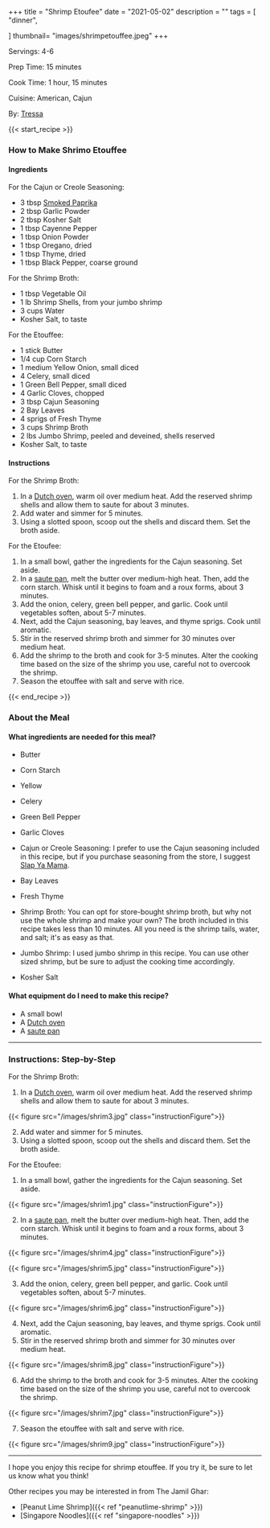 
+++
title = "Shrimp Etoufee"
date = "2021-05-02"
description = ""
tags = [
    "dinner",
   
]
thumbnail= "images/shrimpetouffee.jpeg"
+++

Servings: 4-6 <!--more-->

Prep Time: 15 minutes 

Cook Time: 1 hour, 15 minutes 

Cuisine: American, Cajun 

By: [Tressa](https://www.jamilghar.com/about/)

{{< start_recipe >}}

### How to Make Shrimo Etouffee 

#### Ingredients 

For the Cajun or Creole Seasoning: 

* 3 tbsp [Smoked Paprika](https://amzn.to/3o8ZtxZ) 
* 2 tbsp Garlic Powder  
* 2 tbsp Kosher Salt 
* 1 tbsp Cayenne Pepper
* 1 tbsp Onion Powder
* 1 tbsp Oregano, dried
* 1 tbsp Thyme, dried
* 1 tbsp Black Pepper, coarse ground

For the Shrimp Broth: 

* 1 tbsp Vegetable Oil
* 1 lb Shrimp Shells, from your jumbo shrimp 
* 3 cups Water 
* Kosher Salt, to taste 

For the Etouffee: 

* 1 stick Butter 
* 1/4 cup Corn Starch 
* 1 medium Yellow Onion, small diced 
* 4 Celery, small diced 
* 1 Green Bell Pepper, small diced 
* 4 Garlic Cloves, chopped 
* 3 tbsp Cajun Seasoning 
* 2 Bay Leaves 
* 4 sprigs of Fresh Thyme 
* 3 cups Shrimp Broth 
* 2 lbs Jumbo Shrimp, peeled and deveined, shells reserved 
* Kosher Salt, to taste 
  
#### Instructions

For the Shrimp Broth: 

1. In a [Dutch oven](https://amzn.to/3bveYK6), warm oil over medium heat. Add the reserved shrimp shells and allow them to saute for about 3 minutes.
2. Add water and simmer for 5 minutes. 
3. Using a slotted spoon, scoop out the shells and discard them. Set the broth aside. 

For the Etoufee: 

1. In a small bowl, gather the ingredients for the Cajun seasoning. Set aside. 
2. In a [saute pan](https://amzn.to/3Ea9z7j), melt the butter over medium-high heat. Then, add the corn starch. Whisk until it begins to foam and a roux forms, about 3 minutes. 
3. Add the onion, celery, green bell pepper, and garlic. Cook until vegetables soften, about 5-7 minutes. 
4. Next, add the Cajun seasoning, bay leaves, and thyme sprigs. Cook until aromatic. 
5. Stir in the reserved shrimp broth and simmer for 30 minutes over medium heat. 
6. Add the shrimp to the broth and cook for 3-5 minutes. Alter the cooking time based on the size of the shrimp you use, careful not to overcook the shrimp. 
7. Season the etouffee with salt and serve with rice. 

{{< end_recipe >}}

### About the Meal 

#### What ingredients are needed for this meal?

* Butter 

* Corn Starch 

* Yellow 

* Celery  

* Green Bell Pepper

* Garlic Cloves 

* Cajun or Creole Seasoning: I prefer to use the Cajun seasoning included in this recipe, but if you purchase seasoning from the store, I suggest [Slap Ya Mama](https://amzn.to/3w73i81). 

* Bay Leaves 

* Fresh Thyme 

* Shrimp Broth: You can opt for store-bought shrimp broth, but why not use the whole shrimp and make your own? The broth included in this recipe takes less than 10 minutes. All you need is the shrimp tails, water, and salt; it's as easy as that. 

* Jumbo Shrimp: I used jumbo shrimp in this recipe. You can use other sized shrimp, but be sure to adjust the cooking time accordingly. 

* Kosher Salt
 
#### What equipment do I need to make this recipe?

* A small bowl 
* A [Dutch oven](https://amzn.to/3bveYK6)
* A [saute pan](https://amzn.to/3Ea9z7j)

----

### Instructions: Step-by-Step

For the Shrimp Broth: 

1. In a [Dutch oven](https://amzn.to/3bveYK6), warm oil over medium heat. Add the reserved shrimp shells and allow them to saute for about 3 minutes.

{{< figure src="/images/shrim3.jpg" class="instructionFigure">}}

2. Add water and simmer for 5 minutes. 
3. Using a slotted spoon, scoop out the shells and discard them. Set the broth aside. 

For the Etoufee: 

1. In a small bowl, gather the ingredients for the Cajun seasoning. Set aside. 

{{< figure src="/images/shrim1.jpg" class="instructionFigure">}}

2. In a [saute pan](https://amzn.to/3Ea9z7j), melt the butter over medium-high heat. Then, add the corn starch. Whisk until it begins to foam and a roux forms, about 3 minutes. 

{{< figure src="/images/shrim4.jpg" class="instructionFigure">}}

{{< figure src="/images/shrim5.jpg" class="instructionFigure">}}

3. Add the onion, celery, green bell pepper, and garlic. Cook until vegetables soften, about 5-7 minutes. 

{{< figure src="/images/shrim6.jpg" class="instructionFigure">}}

4. Next, add the Cajun seasoning, bay leaves, and thyme sprigs. Cook until aromatic. 
5. Stir in the reserved shrimp broth and simmer for 30 minutes over medium heat. 

{{< figure src="/images/shrim8.jpg" class="instructionFigure">}}

6. Add the shrimp to the broth and cook for 3-5 minutes. Alter the cooking time based on the size of the shrimp you use, careful not to overcook the shrimp. 

{{< figure src="/images/shrim7.jpg" class="instructionFigure">}}

7. Season the etouffee with salt and serve with rice. 

{{< figure src="/images/shrim9.jpg" class="instructionFigure">}}

---- 

I hope you enjoy this recipe for shrimp etouffee. If you try it, be sure to let us know what you think!

Other recipes you may be interested in from The Jamil Ghar:

* [Peanut Lime Shrimp]({{< ref "peanutlime-shrimp" >}})
* [Singapore Noodles]({{< ref "singapore-noodles" >}})
